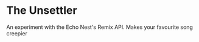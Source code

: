The Unsettler
=========

An experiment with the Echo Nest's Remix API. Makes your favourite song creepier
